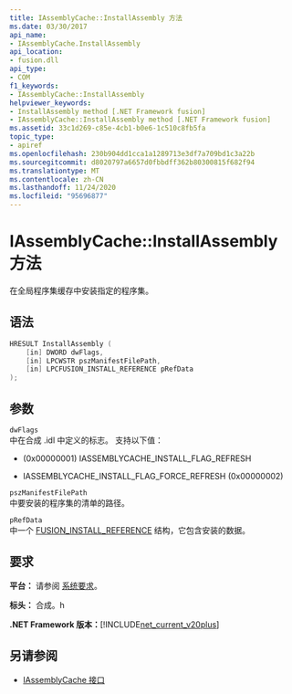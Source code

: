 ```yaml
---
title: IAssemblyCache::InstallAssembly 方法
ms.date: 03/30/2017
api_name:
- IAssemblyCache.InstallAssembly
api_location:
- fusion.dll
api_type:
- COM
f1_keywords:
- IAssemblyCache::InstallAssembly
helpviewer_keywords:
- InstallAssembly method [.NET Framework fusion]
- IAssemblyCache::InstallAssembly method [.NET Framework fusion]
ms.assetid: 33c1d269-c85e-4cb1-b0e6-1c510c8fb5fa
topic_type:
- apiref
ms.openlocfilehash: 230b904dd1cca1a1289713e3df7a709bd1c3a22b
ms.sourcegitcommit: d8020797a6657d0fbbdff362b80300815f682f94
ms.translationtype: MT
ms.contentlocale: zh-CN
ms.lasthandoff: 11/24/2020
ms.locfileid: "95696877"
---
```

# <a name="iassemblycacheinstallassembly-method"></a>IAssemblyCache::InstallAssembly 方法

在全局程序集缓存中安装指定的程序集。  
  
## <a name="syntax"></a>语法  
  
```cpp  
HRESULT InstallAssembly (  
    [in] DWORD dwFlags,  
    [in] LPCWSTR pszManifestFilePath,  
    [in] LPCFUSION_INSTALL_REFERENCE pRefData  
);  
```  
  
## <a name="parameters"></a>参数  

 `dwFlags`  
 中在合成 .idl 中定义的标志。 支持以下值：  
  
-  (0x00000001) IASSEMBLYCACHE_INSTALL_FLAG_REFRESH  
  
- IASSEMBLYCACHE_INSTALL_FLAG_FORCE_REFRESH (0x00000002)   
  
 `pszManifestFilePath`  
 中要安装的程序集的清单的路径。  
  
 `pRefData`  
 中一个 [FUSION_INSTALL_REFERENCE](fusion-install-reference-structure.md) 结构，它包含安装的数据。  
  
## <a name="requirements"></a>要求  

 **平台：** 请参阅 [系统要求](../../get-started/system-requirements.md)。  
  
 **标头：** 合成。h  
  
 **.NET Framework 版本：**[!INCLUDE[net_current_v20plus](../../../../includes/net-current-v20plus-md.md)]  
  
## <a name="see-also"></a>另请参阅

- [IAssemblyCache 接口](iassemblycache-interface.md)
